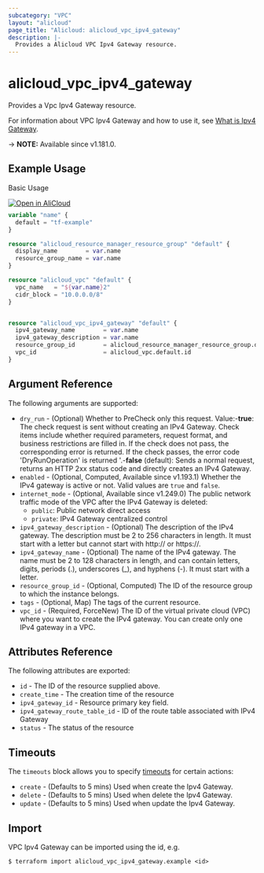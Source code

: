 ```yaml
---
subcategory: "VPC"
layout: "alicloud"
page_title: "Alicloud: alicloud_vpc_ipv4_gateway"
description: |-
  Provides a Alicloud VPC Ipv4 Gateway resource.
---
```


# alicloud_vpc_ipv4_gateway

Provides a Vpc Ipv4 Gateway resource.

For information about VPC Ipv4 Gateway and how to use it, see [What is Ipv4 Gateway](https://www.alibabacloud.com/help/en/virtual-private-cloud/latest/createipv4gateway).

-> **NOTE:** Available since v1.181.0.

## Example Usage

Basic Usage

<div style="display: block;margin-bottom: 40px;"><div class="oics-button" style="float: right;position: absolute;margin-bottom: 10px;">
  <a href="https://api.aliyun.com/terraform?resource=alicloud_vpc_ipv4_gateway&exampleId=ce073ad2-43e9-4f21-569c-59f62c1e923b33ff677f&activeTab=example&spm=docs.r.vpc_ipv4_gateway.0.ce073ad243&intl_lang=EN_US" target="_blank">
    <img alt="Open in AliCloud" src="https://img.alicdn.com/imgextra/i1/O1CN01hjjqXv1uYUlY56FyX_!!6000000006049-55-tps-254-36.svg" style="max-height: 44px; max-width: 100%;">
  </a>
</div></div>

```terraform
variable "name" {
  default = "tf-example"
}

resource "alicloud_resource_manager_resource_group" "default" {
  display_name        = var.name
  resource_group_name = var.name
}

resource "alicloud_vpc" "default" {
  vpc_name   = "${var.name}2"
  cidr_block = "10.0.0.0/8"
}


resource "alicloud_vpc_ipv4_gateway" "default" {
  ipv4_gateway_name        = var.name
  ipv4_gateway_description = var.name
  resource_group_id        = alicloud_resource_manager_resource_group.default.id
  vpc_id                   = alicloud_vpc.default.id
}
```

## Argument Reference

The following arguments are supported:
* `dry_run` - (Optional) Whether to PreCheck only this request. Value:-**true**: The check request is sent without creating an IPv4 Gateway. Check items include whether required parameters, request format, and business restrictions are filled in. If the check does not pass, the corresponding error is returned. If the check passes, the error code 'DryRunOperation' is returned '.-**false** (default): Sends a normal request, returns an HTTP 2xx status code and directly creates an IPv4 Gateway.
* `enabled` - (Optional, Computed, Available since v1.193.1) Whether the IPv4 gateway is active or not. Valid values are `true` and `false`.
* `internet_mode` - (Optional, Available since v1.249.0) The public network traffic mode of the VPC after the IPv4 Gateway is deleted:
  - `public`: Public network direct access
  - `private`: IPv4 Gateway centralized control
* `ipv4_gateway_description` - (Optional) The description of the IPv4 gateway. The description must be 2 to 256 characters in length. It must start with a letter but cannot start with http:// or https://.
* `ipv4_gateway_name` - (Optional) The name of the IPv4 gateway. The name must be 2 to 128 characters in length, and can contain letters, digits, periods (.), underscores (_), and hyphens (-). It must start with a letter.
* `resource_group_id` - (Optional, Computed) The ID of the resource group to which the instance belongs.
* `tags` - (Optional, Map) The tags of the current resource.
* `vpc_id` - (Required, ForceNew) The ID of the virtual private cloud (VPC) where you want to create the IPv4 gateway. You can create only one IPv4 gateway in a VPC.

## Attributes Reference

The following attributes are exported:
* `id` - The ID of the resource supplied above.
* `create_time` - The creation time of the resource
* `ipv4_gateway_id` - Resource primary key field.
* `ipv4_gateway_route_table_id` - ID of the route table associated with IPv4 Gateway
* `status` - The status of the resource

## Timeouts

The `timeouts` block allows you to specify [timeouts](https://www.terraform.io/docs/configuration-0-11/resources.html#timeouts) for certain actions:
* `create` - (Defaults to 5 mins) Used when create the Ipv4 Gateway.
* `delete` - (Defaults to 5 mins) Used when delete the Ipv4 Gateway.
* `update` - (Defaults to 5 mins) Used when update the Ipv4 Gateway.

## Import

VPC Ipv4 Gateway can be imported using the id, e.g.

```shell
$ terraform import alicloud_vpc_ipv4_gateway.example <id>
```